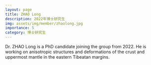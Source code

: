 ```yaml
---
layout: page
title: ZHAO Long
description: 2022年博士研究生
img: assets/img/member/zhaolong.jpg
importance: 5
category: 博士研究生
---
```


Dr. ZHAO Long is a PhD candidate joining the group from 2022. He is working on anisotropic structures and deformations of the crust and uppermost mantle in the eastern Tibeatan margins. 

